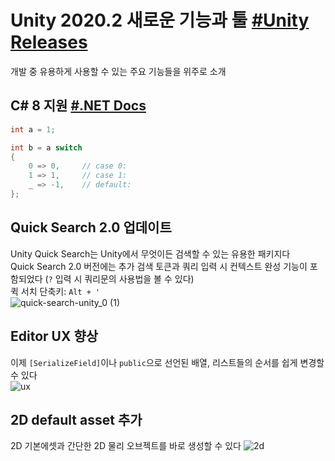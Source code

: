 # Unity 2020.2 새로운 기능과 툴 [#Unity Releases](https://unity.com/kr/releases/2020-2)
개발 중 유용하게 사용할 수 있는 주요 기능들을 위주로 소개

## C# 8 지원 [#.NET Docs](https://docs.microsoft.com/ko-kr/dotnet/csharp/whats-new/csharp-8)
``` c#
int a = 1;

int b = a switch
{
    0 => 0,     // case 0:
    1 => 1,     // case 1:
    _ => -1,    // default:
};
```

## Quick Search 2.0 업데이트
Unity Quick Search는 Unity에서 무엇이든 검색할 수 있는 유용한 패키지다  
Quick Search 2.0 버전에는 추가 검색 토큰과 쿼리 입력 시 컨텍스트 완성 기능이 포함되었다 (`?` 입력 시 쿼리문의 사용법을 볼 수 있다)  
퀵 서치 단축키: `Alt + '`  
![quick-search-unity_0 (1)](https://user-images.githubusercontent.com/37904040/109277075-29e20480-785a-11eb-9efb-ff0f04a0d60a.png)

## Editor UX 향상
이제 `[SerializeField]`이나 `public`으로 선언된 배열, 리스트들의 순서를 쉽게 변경할 수 있다  
![ux](https://user-images.githubusercontent.com/37904040/109279104-b1c90e00-785c-11eb-93f5-640d5ff8a83c.PNG)

## 2D default asset 추가
2D 기본에셋과 간단한 2D 물리 오브젝트를 바로 생성할 수 있다
![2d](https://user-images.githubusercontent.com/37904040/109583292-07463900-7b43-11eb-836c-e143c658995d.png)
